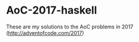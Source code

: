 # AoC-2017-haskell
These are my solutions to the AoC problems in 2017 (http://adventofcode.com/2017)
